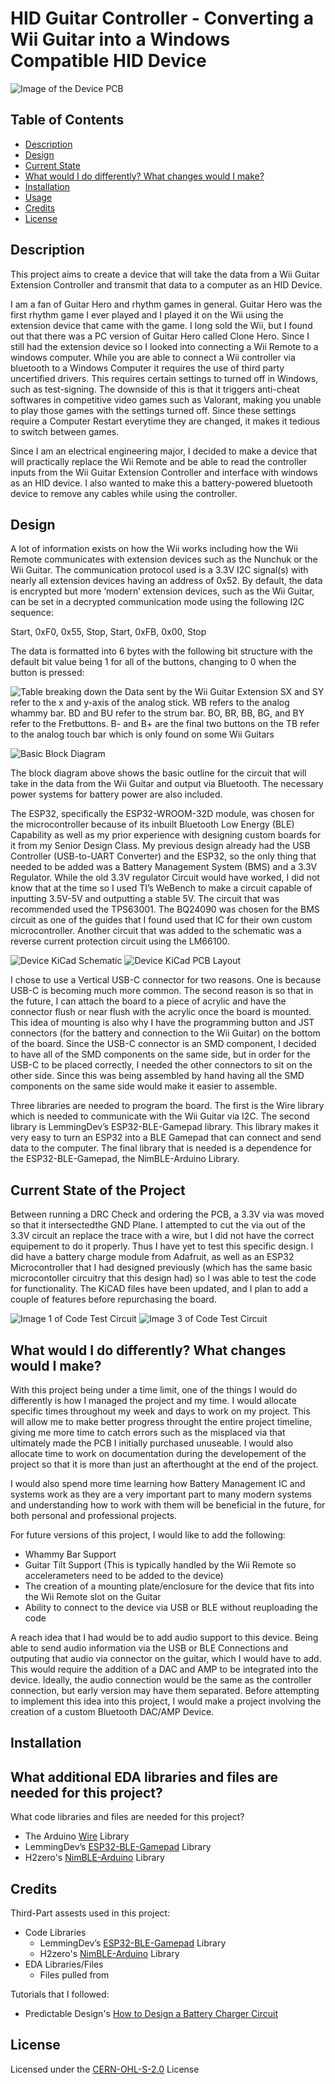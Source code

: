 # HID Guitar Controller - Converting a Wii Guitar into a Windows Compatible HID Device

![Image of the Device PCB]()	<!-- Add image of the PCB -->

## Table of Contents

- [Description](#description)
- [Design](#design)
- [Current State](#current-state-of-the-project)
- [What would I do differently? What changes would I make?](#what-would-i-do-differently-what-changes-would-i-make)
- [Installation](#installation) <!-- Should I have Installation and Usage above or below the Design, Current State, Changes, etc? -->
- [Usage](#usage)
- [Credits](#credits)
- [License](#license)

## Description

This project aims to create a device that will take the data from a Wii Guitar Extension Controller and transmit that data to a computer as an HID Device. 

I am a fan of Guitar Hero and rhythm games in general. Guitar Hero was the first rhythm game I ever played and I played it on the Wii using the extension device that came with the game. I long sold the Wii, but I found out that there was a PC version of Guitar Hero called Clone Hero. Since I still had the extension device so I looked into connecting a Wii Remote to a windows computer. While you are able to connect a Wii controller via bluetooth to a Windows Computer it requires the use of third party uncertified drivers. This requires certain settings to turned off in Windows, such as test-signing. The downside of this is that it triggers anti-cheat softwares in competitive video games such as Valorant, making you unable to play those games with the settings turned off. Since these settings require a Computer Restart everytime they are changed, it makes it tedious to switch between games. 

Since I am an electrical engineering major, I decided to make a device that will practically replace the Wii Remote and be able to read the controller inputs from the Wii Guitar Extension Controller and interface with windows as an HID device. I also wanted to make this a battery-powered bluetooth device to remove any cables while using the controller. 

## Design

A lot of information exists on how the Wii works including how the Wii Remote communicates with extension devices such as the Nunchuk or the Wii Guitar. The communication protocol used is a 3.3V I2C signal(s) with nearly all extension devices having an address of 0x52. By default, the data is encrypted but more ‘modern’ extension devices, such as the Wii Guitar, can be set in a decrypted communication mode using the following I2C sequence:

Start, 0xF0, 0x55, Stop, Start, 0xFB, 0x00, Stop

The data is formatted into 6 bytes with the following bit structure with the default bit value being 1 for all of the buttons, changing to 0 when the button is pressed:

![Table breaking down the Data sent by the Wii Guitar Extension](assests/Wii%20Guitar%20Data.png)
SX and SY refer to the x and y-axis of the analog stick. 
WB refers to the analog whammy bar. 
BD and BU refer to the strum bar. 
BO, BR, BB, BG, and BY refer to the Fretbuttons.
B- and B+ are the final two buttons on the 
TB refer to the analog touch bar which is only found on some Wii Guitars

![Basic Block Diagram](assests/Wii%20Guitar%20Converter.drawio.png)

The block diagram above shows the basic outline for the circuit that will take in the data from the Wii Guitar and output via Bluetooth. The necessary power systems for battery power are also included. 

The ESP32, specifically the ESP32-WROOM-32D module, was chosen for the microcontroller because of its inbuilt Bluetooth Low Energy (BLE) Capability as well as my prior experience with designing custom boards for it from my Senior Design Class. My previous design already had the USB Controller (USB-to-UART Converter) and the ESP32, so the only thing that needed to be added was a Battery Management System (BMS) and a 3.3V Regulator. While the old 3.3V regulator Circuit would have worked, I did not know that at the time so I used TI’s WeBench to make a circuit capable of inputting 3.5V-5V and outputting a stable 5V. The circuit that was recommended used the TPS63001. The BQ24090 was chosen for the BMS circuit as one of the guides that I found used that IC for their own custom microcontroller. Another circuit that was added to the schematic was a reverse current protection circuit using the LM66100.

![Device KiCad Schematic](assests/Wii%20Guitar%20Schematic.png)
![Device KiCad PCB Layout](assests/WIiiGuitarPCB.png)				<!-- Edit Image, Crop out White Dots -->

I chose to use a Vertical USB-C connector for two reasons. One is because USB-C is becoming much more common. The second reason is so that in the future, I can attach the board to a piece of acrylic and have the connector flush or near flush with the acrylic once the board is mounted. This idea of mounting is also why I have the programming button and JST connectors (for the battery and connection to the Wii Guitar) on the bottom of the board. Since the USB-C connector is an SMD component, I decided to have all of the SMD components on the same side, but in order for the USB-C to be placed correctly, I needed the other connectors to sit on the other side. Since this was being assembled by hand having all the SMD components on the same side would make it easier to assemble. 

Three libraries are needed to program the board. The first is the Wire library which is needed to communicate with the Wii Guitar via I2C. The second library is LemmingDev’s ESP32-BLE-Gamepad library. This library makes it very easy to turn an ESP32 into a BLE Gamepad that can connect and send data to the computer. The final library that is needed is a dependence for the ESP32-BLE-Gamepad, the NimBLE-Arduino Library. 

## Current State of the Project

Between running a DRC Check and ordering the PCB, a 3.3V via was moved so that it intersectedthe GND Plane. I attempted to cut the via out of the 3.3V circuit an replace the trace with a wire, but I did not have the correct equipement to do it properly. Thus I have yet to test this specific design. I did have a battery charge module from Adafruit, as well as an ESP32 Microcontroller that I had designed previously (which has the same basic microcontoller circuitry that this design had) so I was able to test the code for functionality. The KiCAD files have been updated, and I plan to add a couple of features before repurchasing the board. 

![Image 1 of Code Test Circuit](assests/CodeTest1.jpg)
![Image 3 of Code Test Circuit](assests/CodeTest3.jpg)

## What would I do differently? What changes would I make?

With this project being under a time limit, one of the things I would do differently is how I managed the project and my time. I would allocate specific times throughout my week and days to work on my project. This will allow me to make better progress throught the entire project timeline, giving me more time to catch errors such as the misplaced via that ultimately made the PCB I initially purchased unuseable. I would also allocate time to work on documentation during the developement of the project so that it is more than just an afterthought at the end of the project. 

I would also spend more time learning how Battery Management IC and systems work as they are a very important part to many modern systems and understanding how to work with them will be beneficial in the future, for both personal and professional projects. 

For future versions of this project, I would like to add the following:
- Whammy Bar Support
- Guitar Tilt Support (This is typically handled by the Wii Remote so accelerameters need to be added to the device)
- The creation of a mounting plate/enclosure for the device that fits into the Wii Remote slot on the Guitar
- Ability to connect to the device via USB or BLE without reuploading the code

A reach idea that I had would be to add audio support to this device. Being able to send audio information via the USB or BLE Connections and outputing that audio via connector on the guitar, which I would have to add. This would require the addition of a DAC and AMP to be integrated into the device. Ideally, the audio connection would be the same as the controller connection, but early version may have them separated. Before attempting to implement this idea into this project, I would make a project involving the creation of a custom Bluetooth DAC/AMP Device. 

## Installation

What additional EDA libraries and files are needed for this project?
- 

What code libraries and files are needed for this project?
- The Arduino [Wire](https://www.arduino.cc/reference/en/language/functions/communication/wire/) Library
- LemmingDev’s [ESP32-BLE-Gamepad](https://github.com/lemmingDev/ESP32-BLE-Gamepad) Library
- H2zero's [NimBLE-Arduino](https://github.com/h2zero/NimBLE-Arduino/releases/tag/1.4.1) Library

<!--

## Usage


## Features

If your project has a lot of features, list them here.

## Tests

-->

## Credits

Third-Part assests used in this project:
- Code Libraries
  - LemmingDev’s [ESP32-BLE-Gamepad](https://github.com/lemmingDev/ESP32-BLE-Gamepad) Library
  - H2zero's [NimBLE-Arduino](https://github.com/h2zero/NimBLE-Arduino/releases/tag/1.4.1) Library
- EDA Libraries/Files
  - Files pulled from []()

Tutorials that I followed:
- Predictable Design's [How to Design a Battery Charger Circuit](https://www.youtube.com/watch?v=XBKOkvwgwNw)

## License

Licensed under the [CERN-OHL-S-2.0](LICENSE.txt) License